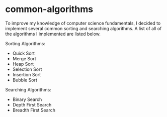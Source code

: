 # common-algorithms
To improve my knowledge of computer science fundamentals, I decided to implement several common sorting and searching algorithms. A list of all of the algorithms I implemented are listed below.


Sorting Algorithms:
<ul>
<li>Quick Sort</li>
<li>Merge Sort</li>
<li>Heap Sort</li>
<li>Selection Sort</li>
<li>Insertion Sort</li>
<li>Bubble Sort</li>
</ul>

Searching Algorithms:
<ul>
<li>Binary Search</li>
<li>Depth First Search</li>
<li>Breadth First Search</li>
</ul>
